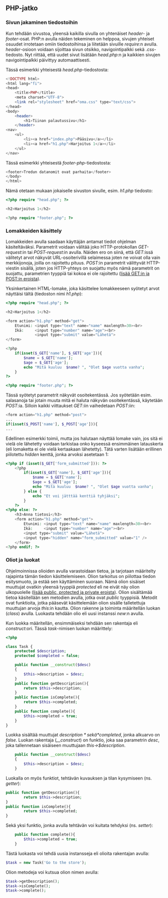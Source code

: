 ## PHP-jatko

### Sivun jakaminen tiedostoihin

Kun tehdään sivustoa, yleensä kaikilla sivulla on yhtenäiset *header*- ja *footer*-osat. PHP:n avulla näiden tekeminen on helppoa, sivujen yhteiset osuudet irrotetaan omiin tiedostoihinsa ja liitetään sivuille *require*:n avulla. *header*-osioon voidaan sijoittaa sivun otsikko, navigointipalkki sekä *.css*-tiedosto. Nyt riittää, että uudet sivut lisätään *head.php*:n ja kaikkien sivujen navigointipalkki päivittyy automaattisesti.

Tässä esimerkki yhteisestä *head.php*-tiedostosta:

```php
<!DOCTYPE html>
<html lang="fi">
<head>
    <title>PHP</title>
    <meta charset="UTF-8">
    <link rel="stylesheet" href="oma.css" type="text/css">
</head>
<body>
    <header>
        <h1>Tiinan palautussivu</h1>
    </header>
<nav>
    <ul>
        <li><a href="index.php">Pääsivu</a></li>
        <li><a href="h1.php">Harjoitus 1</a></li>
    </ul>
</nav>
```

Tässä esimerkki yhteisestä *footer-php*-tiedostosta:

```php
<footer>Tredun datanomit ovat parhaita</footer>
</body>
</html>
```

Nämä otetaan mukaan jokaiselle sivuston sivulle, esim. *h1.php* tiedosto:

```php
<?php require "head.php"; ?>

<h2>Harjoitus 1</h2>

<?php require "footer.php"; ?>
```

### Lomakkeiden käsittely

Lomakkeiden avulla saadaan käyttäjän antamat tiedot ohjelman käsiteltäväksi. Parametrit voidaan välitää joko HTTP-protokollan *GET-request*:in tai *POST-request*:in avulla. Näiden ero on siinä, että *GET*:issä välitetyt arvot näkyvät URL-osoiterivillä selaimessa joten ne voivat olla vain merkkijonoja, joilla on rajoitettu pituus. *POST*:in parametrit välittyvät HTTP-viestin sisällä, joten jos HTTP-yhteys on suojattu myös nämä parametrit on suojattu, parametrien tyyppiä tai kokoa ei ole rajoitettu ([lisää GET:in ja POST:in eroista](https://www.w3schools.in/php/get-post/)).

Yksinkertainen HTML-lomake, joka käsittelee lomakkeeseen syötetyt arvot näyttäisi tältä (tiedoston nimi *h1.php*):

```php
<?php require "head.php"; ?>

<h2>Harjoitus 1</h2>

<form action="h1.php" method="get">
    Etunimi: <input type="text" name="name" maxlength=30><br>
    Ikä:     <input type="number" name="age"><br>
             <input type="submit" value="Lähetä">
</form>

<?php
    if(isset($_GET['name'], $_GET['age'])){
        $name = $_GET['name'];
        $age = $_GET['age'];
        echo "Mitä kuuluu  $name? ", "Olet $age vuotta vanha";
    }
?>

<?php require "footer.php"; ?>
```

Tässä syötetyt parametrit näkyvät osoitekentässä. Jos syötetään esim. salasanoja tai jotain muuta mitä ei haluta näkyvän osoitekentässä, käytetään *POST*:ia. Silloin kaikki viittaukset *GET*:iin vaihedetaan *POST*:iin:

```php
<form action="h1.php" method="post">
...
if(isset($_POST['name'], $_POST['age'])){
...
```

Edellinen esimerkki toimii, mutta jos halutaan näyttää lomake vain, jos sitä ei vielä ole lähetetty voidaan tarkistaa onko kyseessä ensimmäinen latauskerta (eli lomaketta ei ole vielä kertaakaan lähetetty). Tätä varten lisätään erillinen piilotettu *hidden* kenttä, jonka arvoksi asetetaan 1:

```php
<?php if (isset($_GET['form_submitted'])): ?>
    <?php
        if(isset($_GET['name'], $_GET['age'])){
            $name = $_GET['name'];
            $age = $_GET['age'];
            echo "Mitä kuuluu  $name? ", "Olet $age vuotta vanha";
        } else {
            echo "Et voi jätttää kenttiä tyhjäksi";
        }
    ?>
<?php else: ?>
    <h3>Anna tietosi</h3>
    <form action="h1.php" method="get">
        Etunimi: <input type="text" name="name" maxlength=30><br>
        Ikä:     <input type="number" name="age"><br>
        <input type="submit" value="Lähetä">
        <input type="hidden" name="form_submitted" value="1" />
    </form>
<?php endif; ?>
```

### Oliot ja luokat

Ohjelmoinnissa olioiden avulla varastoidaan tietoa, ja tarjotaan määritelty rajapinta tämän tiedon käsittelemiseen. Olion tarkoitus on piilottaa tiedon esitysmuoto, ja estää sen käyttäminen suoraan. Nämä olion sisäiset muuttujat ovatkin yleensä tyyppiä *protected* eli ne eivät näy olion ulkopuolelle ([lisää public, protected ja private eroista](https://www.php.net/manual/en/language.oop5.visibility.php)). Olion sisältämää tietoa käsitellään sen metodien avulla, jotka ovat *public* tyyppisiä. Metodit ovat funktioita, jotka pääsevät käsittelemään olion sisälle talletettuja muuttujan arvoja *this*:in kautta. Olion rakenne ja toiminta määritellän luokan (*class*) avulla. Luokasta tehdään olio eli uusi instanssi *new*:n avulla.

Kun luokka määritellän, ensimmäiseksi tehdään sen rakentaja eli *construct*:ori. Tässä *task*-nimisen luokan määrittely:

```php
<?php

class Task {
    protected $description;
    protected $completed = false;

    public function __construct($desc)
    {
        $this->description = $desc;
    }
    public function getDescription(){
        return $this->description;
    }
    public function isComplete(){
        return $this->completed;
    }
    public function complete(){
        $this->completed = true;
    }
}
```

Luokka sisältää muuttujat *$description* sekä *$completed*, jonka alkuarvo on *false*. Luokan rakentaja (*__construct*) on funktio, joka saa parametrin *desc*, joka tallennetaan sisäiseen muuttujaan *this->$description*.

```php
    public function __construct($desc)
    {
        $this->description = $desc;
    }
```

Luokalla on myös funktiot, tehtävän kuvauksen ja tilan kysymiseen (ns. *getter*):

```php
public function getDescription(){
        return $this->description;
}
public function isComplete(){
        return $this->completed;
}
```

Sekä yksi funktio, jonka avulla tehtävän voi kuitata tehdyksi (ns. *setter*):

```php
    public function complete(){
        $this->completed = true;
    }
```

Tästä luokasta voi tehdä uusia instansseja eli olioita rakentajan avulla:

```php
$task = new Task('Go to the store');
```

Olion metodeja voi kutsua olion nimen avulla:

```php
$task->getDescription();
$task->isComplete();
$task->complete();
```